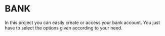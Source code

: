 # BANK
In this project you can easily create or access your bank account.
You just have to select the options given according to your need.

